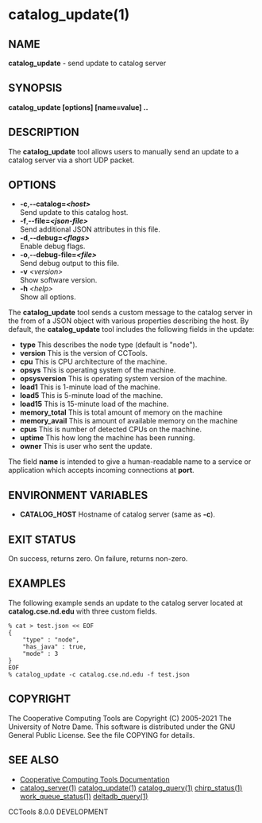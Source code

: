 






















# catalog_update(1)

## NAME
**catalog_update** - send update to catalog server

## SYNOPSIS
**catalog_update [options] [name=value] ..**

## DESCRIPTION


The **catalog_update** tool allows users to manually send an update to a
catalog server via a short UDP packet.

## OPTIONS


- **-c**,**--catalog=_&lt;host&gt;_**<br />Send update to this catalog host.
- **-f**,**--file=_&lt;json-file&gt;_**<br /> Send additional JSON attributes in this file.
- **-d**,**--debug=_&lt;flags&gt;_**<br /> Enable debug flags.
- **-o**,**--debug-file=_&lt;file&gt;_**<br /> Send debug output to this file.
- **-v** _&lt;version&gt;_<br /> Show software version.
- **-h** _&lt;help&gt;_<br /> Show all options.


The **catalog_update** tool sends a custom message to the catalog
server in the from of a JSON object with various properties describing
the host.  By default, the **catalog_update** tool includes the following
fields in the update:


- **type** This describes the node type (default is "node").
- **version** This is the version of CCTools.
- **cpu** This is CPU architecture of the machine.
- **opsys** This is operating system of the machine.
- **opsysversion** This is operating system version of the machine.
- **load1** This is 1-minute load of the machine.
- **load5** This is 5-minute load of the machine.
- **load15** This is 15-minute load of the machine.
- **memory_total** This is total amount of memory on the machine
- **memory_avail** This is amount of available memory on the machine
- **cpus** This is number of detected CPUs on the machine.
- **uptime** This how long the machine has been running.
- **owner** This is user who sent the update.



The field **name** is intended to give a human-readable name to a service or
application which accepts incoming connections at **port**.


## ENVIRONMENT VARIABLES


- **CATALOG_HOST** Hostname of catalog server (same as **-c**).


## EXIT STATUS
On success, returns zero.  On failure, returns non-zero.

## EXAMPLES


The following example sends an update to the catalog server located at
**catalog.cse.nd.edu** with three custom fields.

```
% cat > test.json << EOF
{
    "type" : "node",
    "has_java" : true,
    "mode" : 3
}
EOF
% catalog_update -c catalog.cse.nd.edu -f test.json
```

## COPYRIGHT
The Cooperative Computing Tools are Copyright (C) 2005-2021 The University of Notre Dame.  This software is distributed under the GNU General Public License.  See the file COPYING for details.

## SEE ALSO

- [Cooperative Computing Tools Documentation]("../index.html")
- [catalog_server(1)](catalog_server.md)  [catalog_update(1)](catalog_update.md)  [catalog_query(1)](catalog_query.md)  [chirp_status(1)](chirp_status.md)  [work_queue_status(1)](work_queue_status.md)   [deltadb_query(1)](deltadb_query.md)


CCTools 8.0.0 DEVELOPMENT
